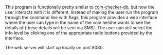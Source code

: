 This program is functionally pretty similar to [coin-checker-db](https://github.com/Omar-Khawaja/coin-checker-db), but how the user interacts with it is
different. Instead of making the user run the program through the command line
with flags, this program provides a web interface where the user can type in the
name of the coin he/she wants to see the details of (these details will be sent
via SMS). The user can still select the info level by clicking one of the
appropriate radio buttons provided by the interface.

The web server will start up locally on port 8080.
